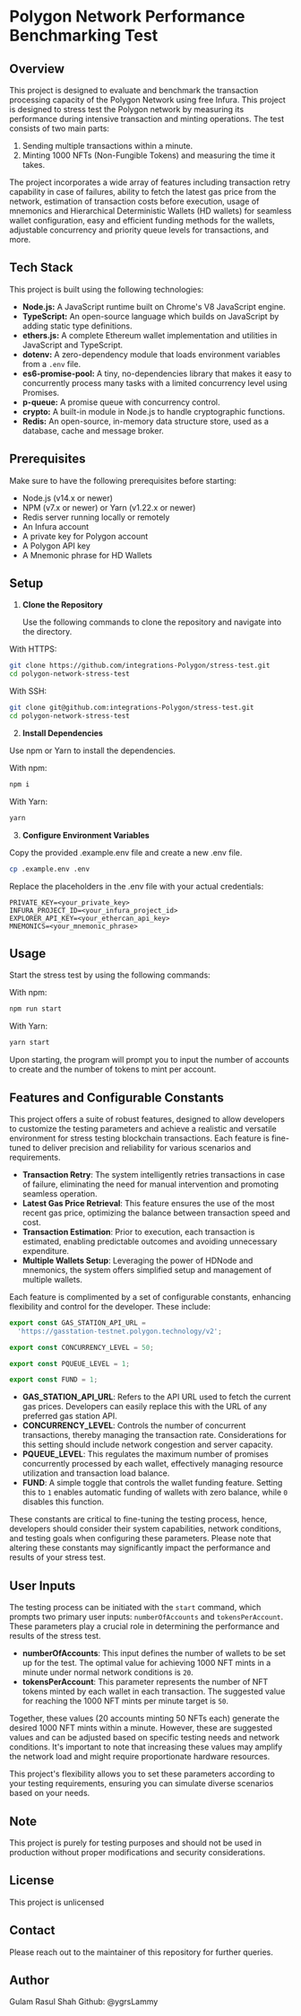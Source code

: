 # Polygon Network Performance Benchmarking Test

## Overview

This project is designed to evaluate and benchmark the transaction processing capacity of the Polygon Network using free Infura. This project is designed to stress test the Polygon network by measuring its performance during intensive transaction and minting operations. The test consists of two main parts:

1. Sending multiple transactions within a minute.
2. Minting 1000 NFTs (Non-Fungible Tokens) and measuring the time it takes.


The project incorporates a wide array of features including transaction retry capability in case of failures, ability to fetch the latest gas price from the network, estimation of transaction costs before execution, usage of mnemonics and Hierarchical Deterministic Wallets (HD wallets) for seamless wallet configuration, easy and efficient funding methods for the wallets, adjustable concurrency and priority queue levels for transactions, and more.

## Tech Stack

This project is built using the following technologies:

- **Node.js:** A JavaScript runtime built on Chrome's V8 JavaScript engine.
- **TypeScript:** An open-source language which builds on JavaScript by adding static type definitions.
- **ethers.js:** A complete Ethereum wallet implementation and utilities in JavaScript and TypeScript.
- **dotenv:** A zero-dependency module that loads environment variables from a `.env` file.
- **es6-promise-pool:** A tiny, no-dependencies library that makes it easy to concurrently process many tasks with a limited concurrency level using Promises.
- **p-queue:** A promise queue with concurrency control.
- **crypto:** A built-in module in Node.js to handle cryptographic functions.
- **Redis:** An open-source, in-memory data structure store, used as a database, cache and message broker.

## Prerequisites

Make sure to have the following prerequisites before starting:

- Node.js (v14.x or newer)
- NPM (v7.x or newer) or Yarn (v1.22.x or newer)
- Redis server running locally or remotely
- An Infura account
- A private key for Polygon account
- A Polygon API key
- A Mnemonic phrase for HD Wallets

## Setup

1. **Clone the Repository**

   Use the following commands to clone the repository and navigate into the directory.

  With HTTPS:
   ```bash
   git clone https://github.com/integrations-Polygon/stress-test.git
   cd polygon-network-stress-test

   ```

   With SSH:
   ```bash
   git clone git@github.com:integrations-Polygon/stress-test.git
   cd polygon-network-stress-test
  ```

2. **Install Dependencies**

  Use npm or Yarn to install the dependencies.
  
  With npm:
  ```bash
  npm i
  ```

  With Yarn:

  ```bash
  yarn
  ```

3. **Configure Environment Variables**

  Copy the provided .example.env file and create a new .env file.
  ```bash
  cp .example.env .env
  ```
  Replace the placeholders in the .env file with your actual credentials:
  ```env
  PRIVATE_KEY=<your_private_key>
  INFURA_PROJECT_ID=<your_infura_project_id>
  EXPLORER_API_KEY=<your_ethercan_api_key>
  MNEMONICS=<your_mnemonic_phrase>
  ```

## Usage

Start the stress test by using the following commands:

With npm:
```bash
npm run start
```

With Yarn:
```bash
yarn start
```

Upon starting, the program will prompt you to input the number of accounts to create and the number of tokens to mint per account.

## Features and Configurable Constants

This project offers a suite of robust features, designed to allow developers to customize the testing parameters and achieve a realistic and versatile environment for stress testing blockchain transactions. Each feature is fine-tuned to deliver precision and reliability for various scenarios and requirements.

- **Transaction Retry**: The system intelligently retries transactions in case of failure, eliminating the need for manual intervention and promoting seamless operation.
- **Latest Gas Price Retrieval**: This feature ensures the use of the most recent gas price, optimizing the balance between transaction speed and cost.
- **Transaction Estimation**: Prior to execution, each transaction is estimated, enabling predictable outcomes and avoiding unnecessary expenditure.
- **Multiple Wallets Setup**: Leveraging the power of HDNode and mnemonics, the system offers simplified setup and management of multiple wallets.

Each feature is complimented by a set of configurable constants, enhancing flexibility and control for the developer. These include:

```typescript
export const GAS_STATION_API_URL =
  'https://gasstation-testnet.polygon.technology/v2';

export const CONCURRENCY_LEVEL = 50;

export const PQUEUE_LEVEL = 1;

export const FUND = 1;
```

- **GAS_STATION_API_URL**: Refers to the API URL used to fetch the current gas prices. Developers can easily replace this with the URL of any preferred gas station API.
- **CONCURRENCY_LEVEL**: Controls the number of concurrent transactions, thereby managing the transaction rate. Considerations for this setting should include network congestion and server capacity.
- **PQUEUE_LEVEL**: This regulates the maximum number of promises concurrently processed by each wallet, effectively managing resource utilization and transaction load balance.
- **FUND**: A simple toggle that controls the wallet funding feature. Setting this to `1` enables automatic funding of wallets with zero balance, while `0` disables this function.

These constants are critical to fine-tuning the testing process, hence, developers should consider their system capabilities, network conditions, and testing goals when configuring these parameters. Please note that altering these constants may significantly impact the performance and results of your stress test.

## User Inputs

The testing process can be initiated with the `start` command, which prompts two primary user inputs: `numberOfAccounts` and `tokensPerAccount`. These parameters play a crucial role in determining the performance and results of the stress test.

- **numberOfAccounts**: This input defines the number of wallets to be set up for the test. The optimal value for achieving 1000 NFT mints in a minute under normal network conditions is `20`.
- **tokensPerAccount**: This parameter represents the number of NFT tokens minted by each wallet in each transaction. The suggested value for reaching the 1000 NFT mints per minute target is `50`.

Together, these values (20 accounts minting 50 NFTs each) generate the desired 1000 NFT mints within a minute. However, these are suggested values and can be adjusted based on specific testing needs and network conditions. It's important to note that increasing these values may amplify the network load and might require proportionate hardware resources.

This project's flexibility allows you to set these parameters according to your testing requirements, ensuring you can simulate diverse scenarios based on your needs.


## Note

This project is purely for testing purposes and should not be used in production without proper modifications and security considerations.

## License

This project is unlicensed

## Contact

Please reach out to the maintainer of this repository for further queries.

## Author

Gulam Rasul Shah
Github: @ygrsLammy




